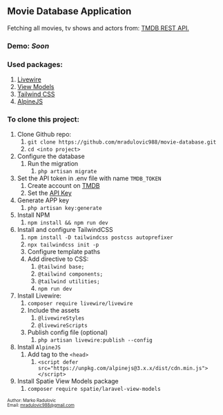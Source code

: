 ## Movie Database Application

Fetching all movies, tv shows and actors from: [TMDB REST API.](https://www.themoviedb.org/documentation/api)

### Demo: <i>Soon</i>

### Used packages:
1. [Livewire](https://laravel-livewire.com/)
2. [View Models](https://github.com/spatie/laravel-view-models)
3. [Tailwind CSS](https://tailwindcss.com/)
4. [AlpineJS](https://alpinejs.dev/)

### To clone this project:
1. Clone Github repo:
   1. `git clone https://github.com/mradulovic988/movie-database.git`
   2. `cd <into project>`
2. Configure the database
    1. Run the migration
        1. `php artisan migrate`
3. Set the API token in .env file with name `TMDB_TOKEN`
   1. Create account on [TMDB](https://www.themoviedb.org/)
   2. Set the [API Key](https://www.themoviedb.org/settings/api)
4. Generate APP key
    1. `php artisan key:generate`
5. Install NPM 
   1. `npm install && npm run dev`
6. Install and configure TailwindCSS
   1. `npm install -D tailwindcss postcss autoprefixer`
   2. `npx tailwindcss init -p`
   3. Configure template paths
   4. Add directive to CSS:
      1. `@tailwind base;`
      2. `@tailwind components;`
      3. `@tailwind utilities;`
      4. `npm run dev`
7. Install Livewire:
   1. `composer require livewire/livewire`
   2. Include the assets
      1. `@livewireStyles`
      2. `@livewireScripts`
   3. Publish config file (optional)
      1. `php artisan livewire:publish --config`
8. Install `AlpineJS`
   1. Add tag to the `<head>`
      1. `<script defer src="https://unpkg.com/alpinejs@3.x.x/dist/cdn.min.js"></script>`
9. Install Spatie View Models package
   1. `composer require spatie/laravel-view-models`


<sup><sub>Author: Marko Radulovic</sub></sup><br>
<sup><sub>Email: [mradulovic988@gmail.com](mailto:mradulovic988@gmail.com)</sub></sup>